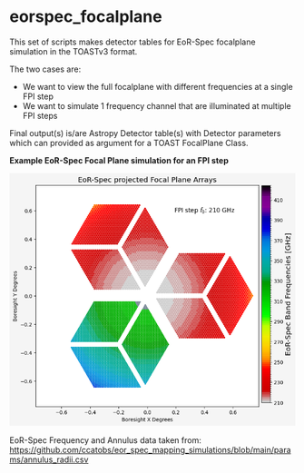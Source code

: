 # eorspec_focalplane

This set of scripts makes detector tables for EoR-Spec focalplane simulation in the TOASTv3 format.

The two cases are:
* We want to view the full focalplane with different frequencies at a single FPI step
* We want to simulate 1 frequency channel that are illuminated at multiple FPI steps

Final output(s) is/are Astropy Detector table(s) with Detector parameters which can provided as argument
for a TOAST FocalPlane Class.

**Example EoR-Spec Focal Plane simulation for an FPI step**

![Example EoR-Spec Focal Plane simulation for an FPI step](fpi_data/fpi_plots/fp_eorspec_step210.png)



EoR-Spec Frequency and Annulus data taken from:
https://github.com/ccatobs/eor_spec_mapping_simulations/blob/main/params/annulus_radii.csv





